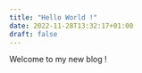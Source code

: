 ```yaml
---
title: "Hello World !"
date: 2022-11-28T13:32:17+01:00
draft: false
---
```


Welcome to my new blog !